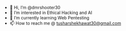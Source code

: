 - 👋 Hi, I’m @dmrshooter30
- 👀 I’m interested in Ethical Hacking and AI
- 🌱 I’m currently learning Web Pentesting
- 📫 How to reach me @ tusharshekhawat30@gmail.com

<!---
dmrshooter30/dmrshooter30 is a ✨ special ✨ repository because its `README.md` (this file) appears on your GitHub profile.
You can click the Preview link to take a look at your changes.
--->
